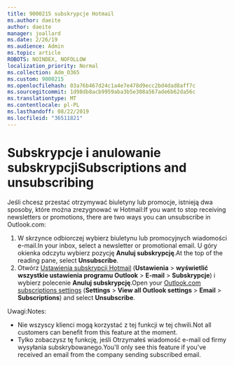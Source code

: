 ```yaml
---
title: 9000215 subskrypcje Hotmail
ms.author: daeite
author: daeite
manager: joallard
ms.date: 2/26/19
ms.audience: Admin
ms.topic: article
ROBOTS: NOINDEX, NOFOLLOW
localization_priority: Normal
ms.collection: Adm_O365
ms.custom: 9000215
ms.openlocfilehash: 03a76b467d24c1a4e7e478d9ecc2bd4dad8aff7c
ms.sourcegitcommit: 1d98db8acb9959aba3b5e308a567ade6b62da56c
ms.translationtype: MT
ms.contentlocale: pl-PL
ms.lasthandoff: 08/22/2019
ms.locfileid: "36511821"
---
```

# <a name="subscriptions-and-unsubscribing"></a><span data-ttu-id="e9513-102">Subskrypcje i anulowanie subskrypcji</span><span class="sxs-lookup"><span data-stu-id="e9513-102">Subscriptions and unsubscribing</span></span>

<span data-ttu-id="e9513-103">Jeśli chcesz przestać otrzymywać biuletyny lub promocje, istnieją dwa sposoby, które można zrezygnować w Hotmail:</span><span class="sxs-lookup"><span data-stu-id="e9513-103">If you want to stop receiving newsletters or promotions, there are two ways you can unsubscribe in Outlook.com:</span></span>

1. <span data-ttu-id="e9513-104">W skrzynce odbiorczej wybierz biuletynu lub promocyjnych wiadomości e-mail.</span><span class="sxs-lookup"><span data-stu-id="e9513-104">In your inbox, select a newsletter or promotional email.</span></span> <span data-ttu-id="e9513-105">U góry okienka odczytu wybierz pozycję **Anuluj subskrypcję**.</span><span class="sxs-lookup"><span data-stu-id="e9513-105">At the top of the reading pane, select **Unsubscribe**.</span></span>
2. <span data-ttu-id="e9513-106">Otwórz [Ustawienia subskrypcji Hotmail](https://outlook.live.com/mail/options/mail/brandsSubscriptions) (**Ustawienia** > **wyświetlić wszystkie ustawienia programu Outlook** > **E-mail** > **Subskrypcje**) i wybierz polecenie **Anuluj subskrypcję**.</span><span class="sxs-lookup"><span data-stu-id="e9513-106">Open your [Outlook.com subscriptions settings](https://outlook.live.com/mail/options/mail/brandsSubscriptions) (**Settings** > **View all Outlook settings** > **Email** > **Subscriptions**) and select **Unsubscribe**.</span></span>

<span data-ttu-id="e9513-107">Uwagi:</span><span class="sxs-lookup"><span data-stu-id="e9513-107">Notes:</span></span>

- <span data-ttu-id="e9513-108">Nie wszyscy klienci mogą korzystać z tej funkcji w tej chwili.</span><span class="sxs-lookup"><span data-stu-id="e9513-108">Not all customers can benefit from this feature at the moment.</span></span>
- <span data-ttu-id="e9513-109">Tylko zobaczysz tę funkcję, jeśli Otrzymałeś wiadomość e-mail od firmy wysyłania subskrybowanego.</span><span class="sxs-lookup"><span data-stu-id="e9513-109">You'll only see this feature if you've received an email from the company sending subscribed email.</span></span>
